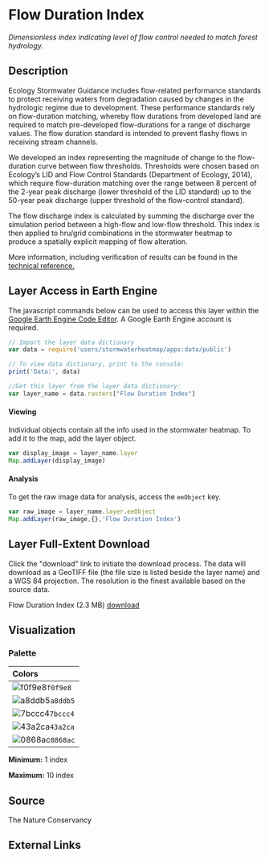 Flow Duration Index
================

*Dimensionless index indicating level of flow control needed to match forest hydrology.*

## Description

Ecology Stormwater Guidance includes flow-related performance standards
to protect receiving waters from degradation caused by changes in the
hydrologic regime due to development. These performance standards rely
on flow-duration matching, whereby flow durations from developed land
are required to match pre-developed flow-durations for a range of
discharge values. The flow duration standard is intended to prevent
flashy flows in receiving stream channels.

We developed an index representing the magnitude of change to the
flow-duration curve between flow thresholds. Thresholds were chosen
based on Ecology’s LID and Flow Control Standards (Department of
Ecology, 2014), which require flow-duration matching over the range
between 8 percent of the 2-year peak discharge (lower threshold of the
LID standard) up to the 50-year peak discharge (upper threshold of the
flow-control standard).

The flow discharge index is calculated by summing the discharge over the
simulation period between a high-flow and low-flow threshold. This index
is then applied to hru/grid combinations in the stormwater heatmap to
produce a spatially explicit mapping of flow alteration.

More information, including verification of results can be found in the
[technical reference.](/docs/Technical%20Reference/Components/Hydrology)

## Layer Access in Earth Engine

The javascript commands below can be used to access this layer within
the [Google Earth Engine Code
Editor](https://developers.google.com/earth-engine/guides/playground). A
Google Earth Engine account is required.

``` javascript
// Import the layer data dictionary
var data = require('users/stormwaterheatmap/apps:data/public')

// To view data dictionary, print to the console:
print('Data:', data)

//Get this layer from the layer data dictionary: 
var layer_name = data.rasters["Flow Duration Index"]
```

#### Viewing

Individual objects contain all the info used in the stormwater heatmap.
To add it to the map, add the layer object.

``` javascript
var display_image = layer_name.layer
Map.addLayer(display_image)
```

#### Analysis

To get the raw image data for analysis, access the `eeObject` key.

``` javascript
var raw_image = layer_name.layer.eeObject
Map.addLayer(raw_image,{},'Flow Duration Index')
```

## Layer Full-Extent Download

Click the "download" link to initiate the download process. The data will download as a GeoTIFF file (the file size is listed beside the layer name) and a WGS 84 projection. The resolution is the finest available based on the source data.

Flow Duration Index (2.3 MB) [download](https://storage.googleapis.com/live_data_layers/rasters/Flow_Duration_Index.tif)

## Visualization

### Palette

| Colors                                                                 |
|:-----------------------------------------------------------------------|
| ![f0f9e8](https://via.placeholder.com/15/f0f9e8/000000?text=+)`f0f9e8` |
| ![a8ddb5](https://via.placeholder.com/15/a8ddb5/000000?text=+)`a8ddb5` |
| ![7bccc4](https://via.placeholder.com/15/7bccc4/000000?text=+)`7bccc4` |
| ![43a2ca](https://via.placeholder.com/15/43a2ca/000000?text=+)`43a2ca` |
| ![0868ac](https://via.placeholder.com/15/0868ac/000000?text=+)`0868ac` |

**Minimum:** 1 index

**Maximum:** 10 index

## Source

The Nature Conservancy

## External Links
